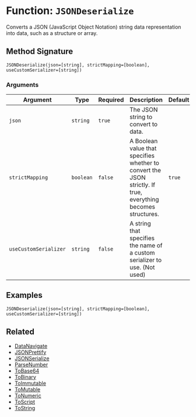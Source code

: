 [comment]: # (Note: This documentation is generated dynamically in the build process.  To modify the contents, change the javadoc on the _invoke method of the BIF class)

# Function: `JSONDeserialize`

Converts a JSON (JavaScript Object Notation) string data representation into data, such as a structure or array.

## Method Signature

```
JSONDeserialize(json=[string], strictMapping=[boolean], useCustomSerializer=[string])
```

### Arguments


| Argument | Type | Required | Description | Default |
|----------|------|----------|-------------|---------|
| `json` | `string` | `true` | The JSON string to convert to data. |  |
| `strictMapping` | `boolean` | `false` | A Boolean value that specifies whether to convert the JSON strictly. If true, everything becomes structures. | `true` |
| `useCustomSerializer` | `string` | `false` | A string that specifies the name of a custom serializer to use. (Not used) |  |

## Examples

```
JSONDeserialize(json=[string], strictMapping=[boolean], useCustomSerializer=[string])
```

## Related

  * [DataNavigate](./DataNavigate.md)
  * [JSONPrettify](./JSONPrettify.md)
  * [JSONSerialize](./JSONSerialize.md)
  * [ParseNumber](./ParseNumber.md)
  * [ToBase64](./ToBase64.md)
  * [ToBinary](./ToBinary.md)
  * [ToImmutable](./ToImmutable.md)
  * [ToMutable](./ToMutable.md)
  * [ToNumeric](./ToNumeric.md)
  * [ToScript](./ToScript.md)
  * [ToString](./ToString.md)
